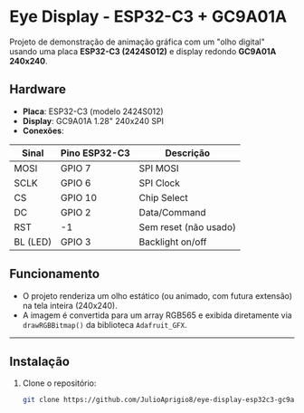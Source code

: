 # Eye Display - ESP32-C3 + GC9A01A

Projeto de demonstração de animação gráfica com um "olho digital" usando uma placa **ESP32-C3 (2424S012)** e display redondo **GC9A01A 240x240**.

## Hardware

- **Placa**: ESP32-C3 (modelo 2424S012)
- **Display**: GC9A01A 1.28" 240x240 SPI
- **Conexões**:

| Sinal    | Pino ESP32-C3 | Descrição           |
|----------|----------------|---------------------|
| MOSI     | GPIO 7         | SPI MOSI            |
| SCLK     | GPIO 6         | SPI Clock           |
| CS       | GPIO 10        | Chip Select         |
| DC       | GPIO 2         | Data/Command        |
| RST      | -1             | Sem reset (não usado) |
| BL (LED) | GPIO 3         | Backlight on/off    |


## Funcionamento

- O projeto renderiza um olho estático (ou animado, com futura extensão) na tela inteira (240x240).
- A imagem é convertida para um array RGB565 e exibida diretamente via `drawRGBBitmap()` da biblioteca `Adafruit_GFX`.

---

## Instalação

1. Clone o repositório:
   ```bash
   git clone https://github.com/JulioAprigio8/eye-display-esp32c3-gc9a01a.git
